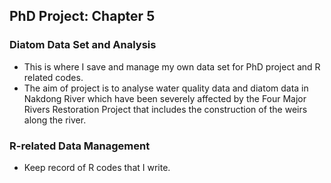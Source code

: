 ## PhD Project: Chapter 5

### Diatom Data Set and Analysis

* This is where I save and manage my own data set for PhD project and R related codes.
* The aim of project is to analyse water quality data and diatom data in Nakdong River which have been severely affected by the Four Major Rivers Restoration Project that includes the construction of the weirs along the river.

### R-related Data Management

* Keep record of R codes that I write.

